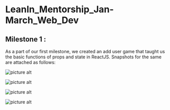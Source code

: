 # LeanIn_Mentorship_Jan-March_Web_Dev
## Milestone 1 :
As a part of our first milestone, we created an add user game that taught us the basic functions of props and state in ReactJS. Snapshots for the same are attached as follows:

![picture alt](https://github.com/Anshika-Srivastava/LeanIn_Mentorship_Jan-March_Web_Dev/blob/main/Milestone1/Snapshots/React1.png)

![picture alt](https://github.com/Anshika-Srivastava/LeanIn_Mentorship_Jan-March_Web_Dev/blob/main/Milestone1/Snapshots/React2.png)

![picture alt](https://github.com/Anshika-Srivastava/LeanIn_Mentorship_Jan-March_Web_Dev/blob/main/Milestone1/Snapshots/React3.png)

![picture alt](https://github.com/Anshika-Srivastava/LeanIn_Mentorship_Jan-March_Web_Dev/blob/main/Milestone1/Snapshots/React4.png)


